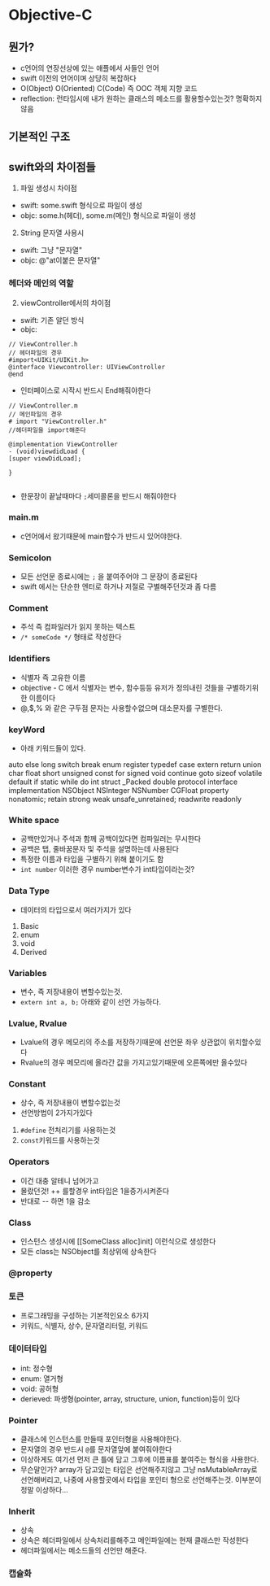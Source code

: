 # Objective-C

## 뭔가?
- c언어의 연장선상에 있는 애플에서 사들인 언어
- swift 이전의 언어이며 상당히 복잡하다
- O(Object) O(Oriented) C(Code) 즉  OOC 객체 지향 코드
- reflection: 런타임시에 내가 원하는 클래스의 메소드를 활용할수있는것? 명확하지않음

## 기본적인 구조 


## swift와의 차이점들

1. 파일 생성시 차이점
- swift: some.swift 형식으로 파일이 생성
- objc: some.h(헤더), some.m(메인) 형식으로 파일이 생성

2. String 문자열 사용시
- swift: 그냥 "문자열"
- objc: @"at이붙은 문자열"

### 헤더와 메인의 역할


2. viewController에서의 차이점

- swift: 기존 알던 방식
- objc: 



```
// ViewController.h
// 헤더파일의 경우
#import<UIKit/UIKit.h>
@interface Viewcontroller: UIViewController
@end
```

- 인터페이스로 시작시 반드시 End해줘야한다

```
// ViewController.m
// 메인파일의 경우
# import "ViewController.h"
//헤더파일을 import해준다

@implementation ViewController
- (void)viewdidLoad {
[super viewDidLoad];

}


```
- 한문장이 끝날때마다 `;`세미콜론을 반드시 해줘야한다 

### main.m
- c언어에서 왔기때문에 main함수가 반드시 있어야한다.


### Semicolon
- 모든 선언문 종료시에는 `;` 을 붙여주어야 그 문장이 종료된다
- swift 에서는 단순한 엔터로 하거나 저절로 구별해주던것과 좀 다름


### Comment
- 주석 즉 컴파일러가 읽지 못하는 텍스트
- `/* someCode */` 형태로 작성한다


### Identifiers
- 식별자 즉 고유한 이름
- objective - C 에서 식별자는 변수, 함수등등 유저가 정의내린 것들을 구별하기위한 이름이다
- @,$,% 와 같은 구두점 문자는 사용할수없으며 대소문자를 구별한다. 

### keyWord

- 아래 키워드들이 있다.

auto	else	long	switch
break	enum	register	typedef
case	extern	return	union
char	float	short	unsigned
const	for	signed	void
continue	goto	sizeof	volatile
default	if	static	while
do	int	struct	_Packed
double	protocol	interface	implementation
NSObject	NSInteger	NSNumber	CGFloat
property	nonatomic;	retain	strong
weak	unsafe_unretained;	readwrite	readonly



### White space
- 공백만있거나 주석과 함께 공백이있다면 컴파일러는 무시한다
- 공백은 탭, 줄바꿈문자 및 주석을 설명하는데 사용된다
- 특정한 이름과 타입을 구별하기 위해 붙이기도 함
- `int number` 이러한 경우 number변수가 int타입이라는것?

### Data Type
- 데이터의 타입으로서 여러가지가 있다
1. Basic
2. enum
3. void
4. Derived

### Variables
- 변수, 즉 저장내용이 변할수있는것.
- `extern int a, b;` 아래와 같이 선언 가능하다.

### Lvalue, Rvalue
- Lvalue의 경우 메모리의 주소를 저장하기때문에 선언문 좌우 상관없이 위치할수있다
- Rvalue의 경우 메모리에 올라간 값을 가지고있기때문에 오른쪽에만 올수있다

### Constant
- 상수, 즉 저장내용이 변할수없는것
- 선언방법이 2가지가있다
1. `#define` 전처리기를 사용하는것 
2. `const`키워드를 사용하는것

### Operators
- 이건 대충 알테니 넘어가고
- 몰랐던것! ++ 를할경우 int타입은 1을증가시켜준다
- 반대로 -- 하면 1을 감소

### Class
- 인스턴스 생성시에 [[SomeClass alloc]init] 이런식으로 생성한다
- 모든 class는 NSObject를 최상위에 상속한다

### @property

### 토큰
- 프로그래밍을 구성하는 기본적인요소 6가지
- 키워드, 식별자, 상수, 문자열리터럴, 키워드

### 데이터타입
- int: 정수형
- enum: 열거형
- void: 공허형
- derieved: 파생형(pointer, array, structure, union, function)등이 있다

### Pointer
- 클래스에 인스턴스를 만들때 포인터형을 사용해야한다.
- 문자열의 경우 반드시 `@`를 문자열앞에 붙여줘야한다
- 이상하게도 여기선 먼저 큰 틀에 담고 그후에 이름표를 붙여주는 형식을 사용한다.
- 무슨말인가? array가 담고있는 타입은 선언해주지않고 그냥 nsMutableArray로 선언해버리고, 나중에 사용할곳에서 타입을 포인터 형으로 선언해주는것. 이부분이 정말 이상하다...


### Inherit
- 상속
- 상속은 헤더파일에서 상속처리를해주고 메인파일에는 현재 클래스만 작성한다
- 헤더파일에서는 메소드들의 선언만 해준다. 

### 캡슐화 

